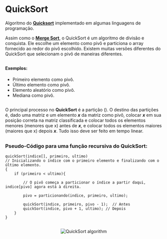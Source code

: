 # QuickSort
Algoritmo do **[Quicksort](https://pt.wikipedia.org/wiki/Quicksort)** implementado em algumas linguagens de programação.

Assim como o **[Merge Sort](https://pt.wikipedia.org/wiki/Merge_sort)**, o QuickSort é um algoritmo de divisão e conquista. Ele escolhe um elemento como pivô e particiona o array fornecido ao redor do pivô escolhido. Existem muitas versões diferentes do QuickSort que selecionam o pivô de maneiras diferentes.  

##

#### Exemplos:
  - Primeiro elemento como pivô.
  - Último elemento como pivô.
  - Elemento aleatório como pivô.
  - Mediana como pivô. 

##

O principal processo no **QuickSort** é a partição (). O destino das partições é, dado uma matriz e um elemento ***x*** da matriz como pivô, 
colocar ***x*** em sua posição correta na matriz classificada e colocar todos os elementos menores (menores que x) antes de ***x***, 
e colocar todos os elementos maiores (maiores que x) depois ***x***. Tudo isso deve ser feito em tempo linear.

##

### Pseudo-Código para uma função recursiva do QuickSort:

```
quickSort(indice[], primeiro, ultimo) 
// Inicializando o índice com o primeiro elemento e finalizando com o último elemento.
{
    if (primeiro < ultimo){
        
        // O pivô começa a particionar o índice a partir daqui, indice[pivo] agora está à direita.
           
        pivo = particionando(indice, primeiro, ultimo);

        quickSort(indice, primeiro, pivo - 1);  // Antes
        quickSort(indice, pivo + 1, ultimo); // Depois
    }
}
```

##

<p align="center">
  <img src="https://user-images.githubusercontent.com/48485199/129904463-bddfb862-5c35-4785-8de1-0e7402a2bf94.png?raw=true" alt="QuickSort algorithm"/>
</p>

[Referências]: <> (https://www.geeksforgeeks.org/quick-sort/)
[Referências]: <> (https://pt.wikipedia.org/wiki/Quicksort)
[Referências]: <> (https://pt.wikipedia.org/wiki/Merge_sort)
